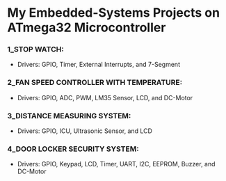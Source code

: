 # My Embedded-Systems Projects on ATmega32 Microcontroller
### 1_STOP WATCH:
- Drivers: GPIO, Timer, External Interrupts, and 7-Segment

### 2_FAN SPEED CONTROLLER WITH TEMPERATURE:
- Drivers: GPIO, ADC, PWM, LM35 Sensor, LCD, and DC-Motor

### 3_DISTANCE MEASURING SYSTEM:
- Drivers: GPIO, ICU, Ultrasonic Sensor, and LCD

### 4_DOOR LOCKER SECURITY SYSTEM:
- Drivers: GPIO, Keypad, LCD, Timer, UART, I2C, EEPROM, Buzzer, and DC-Motor
